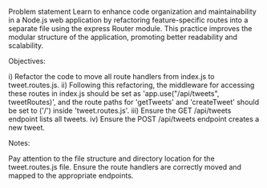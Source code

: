 Problem statement
Learn to enhance code organization and maintainability in a Node.js web application by refactoring feature-specific routes into a separate file using the express Router module. This practice improves the modular structure of the application, promoting better readability and scalability.

Objectives:

i) Refactor the code to move all route handlers from index.js to tweet.routes.js.
ii) Following this refactoring, the middleware for accessing these routes in index.js should be set as 'app.use("/api/tweets", tweetRoutes)', and the route paths for 'getTweets' and 'createTweet' should be set to ('/') inside 'tweet.routes.js'.
iii) Ensure the GET /api/tweets endpoint lists all tweets.
iv) Ensure the POST /api/tweets endpoint creates a new tweet.

Notes:

Pay attention to the file structure and directory location for the tweet.routes.js file.
Ensure the route handlers are correctly moved and mapped to the appropriate endpoints.
